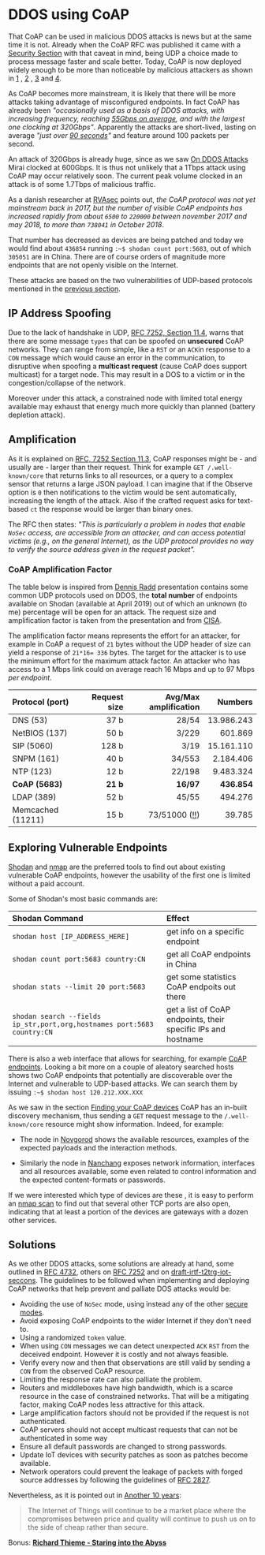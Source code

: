 # DDOS using CoAP

That CoAP can be used in malicious DDOS attacks is news but at the same time it is not. Already when the CoAP RFC was published it came with a [Security Section](https://tools.ietf.org/html/rfc7252#section-11) with that caveat in mind, being UDP a choice made to process message faster and scale better. Today, CoAP is now deployed widely enough to be more than noticeable by malicious attackers as shown in [1](http://i.blackhat.com/eu-18/Thu-Dec-6/eu-18-Maggi-When-Machines-Cant-Talk-wp.pdf) , [2](http://rvasec.com/slides/2018/Rand_Dennis-RVAsec_2018.pdf) , [3](https://nvd.nist.gov/vuln/detail/CVE-2019-9750) and  [4](https://www.zdnet.com/article/the-coap-protocol-is-the-next-big-thing-for-ddos-attacks).

As CoAP becomes more mainstream, it is likely that there will be more attacks taking advantage of misconfigured endpoints. In fact CoAP has already been *"occasionally used as a basis of DDOS attacks, with increasing frequency, reaching [55Gbps on average](https://www.zdnet.com/article/the-coap-protocol-is-the-next-big-thing-for-ddos-attacks/), and with the largest one clocking at 320Gbps"*. Apparently the attacks are short-lived, lasting on average *"just over [90 seconds](https://www.securityweek.com/attackers-use-coap-ddos-amplification)"* and feature around 100 packets per second.

An attack of 320Gbps is already huge, since as we saw [On DDOS Attacks](./udpddos.md) Mirai clocked at 600Gbps. It is thus not unlikely that a 1Tbps attack using CoAP may occur relatively soon. The current peak volume clocked in an attack is of some 1.7Tbps of malicious traffic.

As a danish researcher at [RVAsec](https://www.youtube.com/watch?v=DX68vb2XjdQ&feature=youtu.be&t=19m28s) points out, *the CoAP protocol was not yet mainstream back in 2017, but the number of visible CoAP endpoints has increased rapidly from about `6500` to `220000` between november 2017 and may 2018, to more than `738041` in October 2018*.

That number has decreased as devices are being patched and today we would find about `436854` running `:~$ shodan count port:5683`, out of which `305051` are in China. There are of course orders of magnitude more endpoints that are not openly visible on the Internet.

These attacks are based on the two vulnerabilities of UDP-based protocols mentioned in the [previous section](./udpddos.md).

## IP Address Spoofing

Due to the lack of handshake in UDP, [RFC 7252, Section 11.4](https://tools.ietf.org/html/rfc7252#section-11.4), warns that there are some message `types` that can be spoofed on **unsecured** CoAP networks. They can range from simple, like a `RST` or an `ACK`in response to a `CON` message which would cause an error in the communication, to disruptive when spoofing a **multicast request** (cause CoAP does support multicast) for a target node. This may result in a DOS to a victim or in the congestion/collapse of the network.

Moreover under this attack, a constrained node with limited total energy available may exhaust that energy much more quickly than planned (battery depletion attack).

## Amplification

As it is explained on [RFC, 7252 Section 11.3](https://tools.ietf.org/html/rfc7252#section-11.3), CoAP responses might be - and usually are - larger than their request. Think for example `GET /.well-known/core` that returns links to all resources, or a query to a complex sensor that returns a large JSON payload. I can imagine that if the Observe option is `0` then notifications to the victim would be sent automatically, increasing the length of the attack. Also if the crafted request asks for text-based `ct` the response would be larger than binary ones.

The RFC then states: *"This is particularly a problem in nodes that enable `NoSec` access, are accessible from an attacker, and can access potential victims (e.g., on the general Internet), as the UDP protocol provides no way to verify the source address given in the request packet".*

### CoAP Amplification Factor

The table below is inspired from [Dennis Radd](http://rvasec.com/slides/2018/Rand_Dennis-RVAsec_2018.pdf) presentation contains some common UDP protocols used on DDOS, the **total number** of endpoints available on Shodan (available at April 2019) out of which an unknown (to me) percentage will be open for an attack. The request size and amplification factor is taken from the presentation and from [CISA](https://www.us-cert.gov/ncas/alerts/TA14-017A).

The amplification factor means represents the effort for an attacker, for example in CoAP a request of `21` bytes without the UDP header of size can yield a response of `21*16= 336` bytes. The target for the attacker is to use the minimum effort for the maximum attack factor. An attacker who has access to a 1 Mbps link could on average reach 16 Mbps and up to 97 Mbps *per endpoint*.


| Protocol (port)   | Request size         | Avg/Max amplification            | Numbers                      |
|:------------------|---------------------:|---------------------------------:|-----------------------------:|
| DNS (53)          |                 37 b |                            28/54 |                   13.986.243 |
| NetBIOS (137)     |                 50 b |                            3/229 |                      601.869 |
| SIP (5060)        |                128 b |                             3/19 |                   15.161.110 |
| SNPM (161)        |                 40 b |                           34/553 |                    2.184.406 |
| NTP (123)         |                 12 b |                           22/198 |                    9.483.324 |
| **CoAP (5683)**   |              **21 b**|                        **16/97** |                  **436.854** |
| LDAP (389)        |                 52 b |                            45/55 |                      494.276 |
| Memcached (11211) |                 15 b |                 73/51000 ([!!](http://www.senki.org/memcached-on-port-11211-udp-tcp-being-exploited/)) |                       39.785 |

## Exploring Vulnerable Endpoints

[Shodan](https://www.shodan.io/) and [nmap](https://nmap.org/) are the preferred tools to find out about existing vulnerable CoAP endpoints, however the usability of the first one is limited without a paid account.

<script id="asciicast-192946" src="https://asciinema.org/a/192946.js" async></script>

Some of Shodan's most basic commands are:

| Shodan Command                 | Effect                           |
|:-------------------------------|:---------------------------------|
|`shodan host [IP_ADDRESS_HERE]` |  get info on a specific endpoint |
|`shodan count port:5683 country:CN` |  get all CoAP endpoints in China |
|`shodan stats --limit 20 port:5683` |  get some statistics CoAP endpoits out there |
|`shodan search --fields ip_str,port,org,hostnames port:5683 country:CN` |  get a list of CoAP endpoints, their specific IPs and hostname |

There is also a web interface that allows for searching, for example [CoAP endpoints](https://www.shodan.io/search?query=port%3A5683). Looking a bit more on a couple of aleatory searched hosts shows two CoAP endpoints that potentially are discoverable over the Internet and vulnerable to UDP-based attacks. We can search them by issuing `:~$ shodan host 120.212.XXX.XXX`

As we saw in the section [Finding your CoAP devices](./coapdiscovery.md) CoAP has an in-built discovery mechanism, thus sending a `GET` request message to the `/.well-known/core` resource might show information. Indeed, for example:

- The node in [Novgorod](https://pastebin.com/raw/zhZv67P5) shows the available resources, examples of the expected payloads and the interaction methods.

- Similarly the node in [Nanchang](https://pastebin.com/raw/CYMCFcG5) exposes network information, interfaces and all resources available, some even related to control information and the expected content-formats or passwords.

If we were interested which type of devices are these , it is easy to perform an [nmap scan](https://pastebin.com/raw/rb6Q75K9) to find out that several other TCP ports are also open, indicating that at least a portion of the devices are gateways with a dozen other services.

## Solutions

As we other DDOS attacks, some solutions are already at hand, some outlined in [RFC 4732](https://tools.ietf.org/html/rfc4732), others on [RFC 7252](https://tools.ietf.org/html/rfc7252#section-11) and on [draft-irtf-t2trg-iot-seccons](https://tools.ietf.org/html/draft-irtf-t2trg-iot-seccons-16). The guidelines to be followed when implementing and deploying CoAP networks that help prevent and palliate DOS attacks would be:

- Avoiding the use of `NoSec` mode, using instead any of the other [secure modes](https://tools.ietf.org/html/rfc7252#section-9).
- Avoid exposing CoAP endpoints to the wider Internet if they don't need to.
- Using a randomized `token` value.
- When using `CON` messages we can detect unexpected `ACK` `RST` from the deceived endpoint. However it is costly and not always feasible.
- Verify every now and then that observations are still valid by sending a `CON` from the observed CoAP resource.
- Limiting the response rate can also palliate the problem.
- Routers and middleboxes have high bandwidth, which is a scarce resource in the case of constrained networks. That will be a mitigating factor, making CoAP nodes less attractive for this attack.
- Large amplification factors should not be provided if the request is not authenticated.
- CoAP servers should not accept multicast requests that can not be authenticated in some way
- Ensure all default passwords are changed to strong passwords.
- Update IoT devices with security patches as soon as patches become available.
- Network operators could prevent the leakage of packets with forged source addresses by following the guidelines of [RFC 2827](https://tools.ietf.org/html/rfc2827).

Nevertheless, as it is pointed out in [Another 10 years](./another10years.md):
> The Internet of Things will continue to be a market place where the compromises between price and quality will continue to push us on to the side of cheap rather than secure.

Bonus: **[Richard Thieme - Staring into the Abyss](https://youtu.be/wbMrVzUpXss)**
